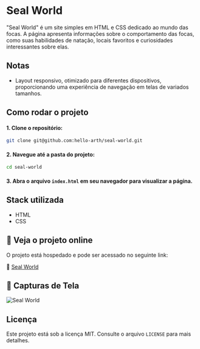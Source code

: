 # Seal World

"Seal World" é um site simples em HTML e CSS dedicado ao mundo das focas. A página apresenta informações sobre o comportamento das focas, como suas habilidades de natação, locais favoritos e curiosidades interessantes sobre elas.

## Notas
- Layout responsivo, otimizado para diferentes dispositivos, proporcionando uma experiência de navegação em telas de variados tamanhos.

## Como rodar o projeto

#### 1. Clone o repositório:
```bash
git clone git@github.com:hello-arth/seal-world.git
```
#### 2. Navegue até a pasta do projeto:
```bash
cd seal-world
```
#### 3. Abra o arquivo `index.html` em seu navegador para visualizar a página.

## Stack utilizada

- HTML
- CSS

## 📌 Veja o projeto online

O projeto está hospedado e pode ser acessado no seguinte link:

🔗 [Seal World](https://seal-world-alpha.vercel.app/)

## 📸 Capturas de Tela


![Seal World](https://github.com/user-attachments/assets/c1e35f2f-a0c5-4687-964a-144868814373)


## Licença

Este projeto está sob a licença MIT. Consulte o arquivo `LICENSE` para mais detalhes.

